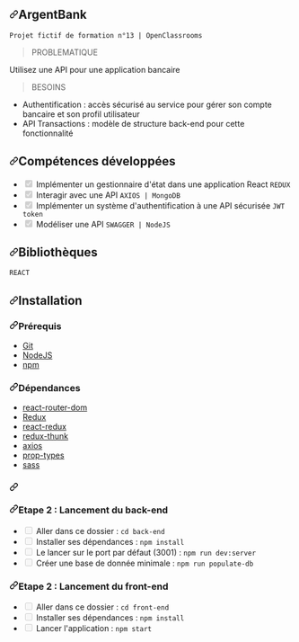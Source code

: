 <div data-target="readme-toc.content" class="Box-body px-5 pb-5">
            <article class="markdown-body entry-content container-lg" itemprop="text"><h1 dir="auto"><a id="user-content-argentbank" class="anchor" aria-hidden="true" href="#argentbank"><svg class="octicon octicon-link" viewBox="0 0 16 16" version="1.1" width="16" height="16" aria-hidden="true"><path fill-rule="evenodd" d="M7.775 3.275a.75.75 0 001.06 1.06l1.25-1.25a2 2 0 112.83 2.83l-2.5 2.5a2 2 0 01-2.83 0 .75.75 0 00-1.06 1.06 3.5 3.5 0 004.95 0l2.5-2.5a3.5 3.5 0 00-4.95-4.95l-1.25 1.25zm-4.69 9.64a2 2 0 010-2.83l2.5-2.5a2 2 0 012.83 0 .75.75 0 001.06-1.06 3.5 3.5 0 00-4.95 0l-2.5 2.5a3.5 3.5 0 004.95 4.95l1.25-1.25a.75.75 0 00-1.06-1.06l-1.25 1.25a2 2 0 01-2.83 0z"></path></svg></a>ArgentBank</h1>
<div class="snippet-clipboard-content notranslate position-relative overflow-auto" data-snippet-clipboard-copy-content="Projet fictif de formation n°13 | OpenClassrooms"><pre class="notranslate"><code>Projet fictif de formation n°13 | OpenClassrooms
</code></pre></div>
<blockquote>
<p dir="auto">PROBLEMATIQUE</p>
</blockquote>
<p dir="auto">Utilisez une API pour une application bancaire</p>
<blockquote>
<p dir="auto">BESOINS</p>
</blockquote>
<ul dir="auto">
<li>Authentification : accès sécurisé au service pour gérer son compte bancaire et son profil utilisateur</li>
<li>API Transactions : modèle de structure back-end pour cette fonctionnalité</li>
</ul>
<h2 dir="auto"><a id="user-content-compétences-développées" class="anchor" aria-hidden="true" href="#compétences-développées"><svg class="octicon octicon-link" viewBox="0 0 16 16" version="1.1" width="16" height="16" aria-hidden="true"><path fill-rule="evenodd" d="M7.775 3.275a.75.75 0 001.06 1.06l1.25-1.25a2 2 0 112.83 2.83l-2.5 2.5a2 2 0 01-2.83 0 .75.75 0 00-1.06 1.06 3.5 3.5 0 004.95 0l2.5-2.5a3.5 3.5 0 00-4.95-4.95l-1.25 1.25zm-4.69 9.64a2 2 0 010-2.83l2.5-2.5a2 2 0 012.83 0 .75.75 0 001.06-1.06 3.5 3.5 0 00-4.95 0l-2.5 2.5a3.5 3.5 0 004.95 4.95l1.25-1.25a.75.75 0 00-1.06-1.06l-1.25 1.25a2 2 0 01-2.83 0z"></path></svg></a>Compétences développées</h2>
<ul class="contains-task-list">
<li class="task-list-item"><input type="checkbox" id="" disabled="" class="task-list-item-checkbox" checked=""> Implémenter un gestionnaire d'état dans une application React <code>REDUX</code></li>
<li class="task-list-item"><input type="checkbox" id="" disabled="" class="task-list-item-checkbox" checked=""> Interagir avec une API <code>AXIOS | MongoDB</code></li>
<li class="task-list-item"><input type="checkbox" id="" disabled="" class="task-list-item-checkbox" checked=""> Implémenter un système d'authentification à une API sécurisée <code>JWT token</code></li>
<li class="task-list-item"><input type="checkbox" id="" disabled="" class="task-list-item-checkbox" checked=""> Modéliser une API <code>SWAGGER | NodeJS</code></li>
</ul>
<h2 dir="auto"><a id="user-content-bibliothèques" class="anchor" aria-hidden="true" href="#bibliothèques"><svg class="octicon octicon-link" viewBox="0 0 16 16" version="1.1" width="16" height="16" aria-hidden="true"><path fill-rule="evenodd" d="M7.775 3.275a.75.75 0 001.06 1.06l1.25-1.25a2 2 0 112.83 2.83l-2.5 2.5a2 2 0 01-2.83 0 .75.75 0 00-1.06 1.06 3.5 3.5 0 004.95 0l2.5-2.5a3.5 3.5 0 00-4.95-4.95l-1.25 1.25zm-4.69 9.64a2 2 0 010-2.83l2.5-2.5a2 2 0 012.83 0 .75.75 0 001.06-1.06 3.5 3.5 0 00-4.95 0l-2.5 2.5a3.5 3.5 0 004.95 4.95l1.25-1.25a.75.75 0 00-1.06-1.06l-1.25 1.25a2 2 0 01-2.83 0z"></path></svg></a>Bibliothèques</h2>
<div class="snippet-clipboard-content notranslate position-relative overflow-auto" data-snippet-clipboard-copy-content="REACT"><pre class="notranslate"><code>REACT
</code></pre></div>
<h2 dir="auto"><a id="user-content-installation" class="anchor" aria-hidden="true" href="#installation"><svg class="octicon octicon-link" viewBox="0 0 16 16" version="1.1" width="16" height="16" aria-hidden="true"><path fill-rule="evenodd" d="M7.775 3.275a.75.75 0 001.06 1.06l1.25-1.25a2 2 0 112.83 2.83l-2.5 2.5a2 2 0 01-2.83 0 .75.75 0 00-1.06 1.06 3.5 3.5 0 004.95 0l2.5-2.5a3.5 3.5 0 00-4.95-4.95l-1.25 1.25zm-4.69 9.64a2 2 0 010-2.83l2.5-2.5a2 2 0 012.83 0 .75.75 0 001.06-1.06 3.5 3.5 0 00-4.95 0l-2.5 2.5a3.5 3.5 0 004.95 4.95l1.25-1.25a.75.75 0 00-1.06-1.06l-1.25 1.25a2 2 0 01-2.83 0z"></path></svg></a>Installation</h2>
<h3 dir="auto"><a id="user-content-prérequis" class="anchor" aria-hidden="true" href="#prérequis"><svg class="octicon octicon-link" viewBox="0 0 16 16" version="1.1" width="16" height="16" aria-hidden="true"><path fill-rule="evenodd" d="M7.775 3.275a.75.75 0 001.06 1.06l1.25-1.25a2 2 0 112.83 2.83l-2.5 2.5a2 2 0 01-2.83 0 .75.75 0 00-1.06 1.06 3.5 3.5 0 004.95 0l2.5-2.5a3.5 3.5 0 00-4.95-4.95l-1.25 1.25zm-4.69 9.64a2 2 0 010-2.83l2.5-2.5a2 2 0 012.83 0 .75.75 0 001.06-1.06 3.5 3.5 0 00-4.95 0l-2.5 2.5a3.5 3.5 0 004.95 4.95l1.25-1.25a.75.75 0 00-1.06-1.06l-1.25 1.25a2 2 0 01-2.83 0z"></path></svg></a>Prérequis</h3>
<ul dir="auto">
<li><a href="https://git-scm.com/" rel="nofollow">Git</a></li>
<li><a href="https://nodejs.org/fr/" rel="nofollow">NodeJS</a></li>
<li><a href="https://www.npmjs.com/" rel="nofollow">npm</a></li>
</ul>
<h3 dir="auto"><a id="user-content-dépendances" class="anchor" aria-hidden="true" href="#dépendances"><svg class="octicon octicon-link" viewBox="0 0 16 16" version="1.1" width="16" height="16" aria-hidden="true"><path fill-rule="evenodd" d="M7.775 3.275a.75.75 0 001.06 1.06l1.25-1.25a2 2 0 112.83 2.83l-2.5 2.5a2 2 0 01-2.83 0 .75.75 0 00-1.06 1.06 3.5 3.5 0 004.95 0l2.5-2.5a3.5 3.5 0 00-4.95-4.95l-1.25 1.25zm-4.69 9.64a2 2 0 010-2.83l2.5-2.5a2 2 0 012.83 0 .75.75 0 001.06-1.06 3.5 3.5 0 00-4.95 0l-2.5 2.5a3.5 3.5 0 004.95 4.95l1.25-1.25a.75.75 0 00-1.06-1.06l-1.25 1.25a2 2 0 01-2.83 0z"></path></svg></a>Dépendances</h3>
<ul dir="auto">
<li><a href="https://reactrouter.com/web/guides/quick-start" rel="nofollow">react-router-dom</a></li>
<li><a href="https://redux.js.org/introduction/getting-started" rel="nofollow">Redux</a></li>
<li><a href="https://react-redux.js.org/introduction/getting-started" rel="nofollow">react-redux</a></li>
<li><a href="https://redux.js.org/usage/writing-logic-thunks" rel="nofollow">redux-thunk</a></li>
<li><a href="https://www.npmjs.com/package/axios" rel="nofollow">axios</a></li>
<li><a href="https://www.npmjs.com/package/prop-types" rel="nofollow">prop-types</a></li>
<li><a href="https://sass-lang.com/" rel="nofollow">sass</a></li>
</ul>
<h3 dir="auto"><a id="user-content-etape-1" class="anchor" aria-hidden="true" href="#etape-1"><svg class="octicon octicon-link" viewBox="0 0 16 16" version="1.1" width="16" height="16" aria-hidden="true"><path fill-rule="evenodd" d="M7.775 3.275a.75.75 0 001.06 1.06l1.25-1.25a2 2 0 112.83 2.83l-2.5 2.5a2 2 0 01-2.83 0 .75.75 0 00-1.06 1.06 3.5 3.5 0 004.95 0l2.5-2.5a3.5 3.5 0 00-4.95-4.95l-1.25 1.25zm-4.69 9.64a2 2 0 010-2.83l2.5-2.5a2 2 0 012.83 0 .75.75 0 001.06-1.06 3.5 3.5 0 00-4.95 0l-2.5 2.5a3.5 3.5 0 004.95 4.95l1.25-1.25a.75.75 0 00-1.06-1.06l-1.25 1.25a2 2 0 01-2.83 0z"></path></svg></a>
<h3 dir="auto"><a id="user-content-etape-2--lancement-du-back-end" class="anchor" aria-hidden="true" href="#etape-2--lancement-du-back-end"><svg class="octicon octicon-link" viewBox="0 0 16 16" version="1.1" width="16" height="16" aria-hidden="true"><path fill-rule="evenodd" d="M7.775 3.275a.75.75 0 001.06 1.06l1.25-1.25a2 2 0 112.83 2.83l-2.5 2.5a2 2 0 01-2.83 0 .75.75 0 00-1.06 1.06 3.5 3.5 0 004.95 0l2.5-2.5a3.5 3.5 0 00-4.95-4.95l-1.25 1.25zm-4.69 9.64a2 2 0 010-2.83l2.5-2.5a2 2 0 012.83 0 .75.75 0 001.06-1.06 3.5 3.5 0 00-4.95 0l-2.5 2.5a3.5 3.5 0 004.95 4.95l1.25-1.25a.75.75 0 00-1.06-1.06l-1.25 1.25a2 2 0 01-2.83 0z"></path></svg></a>Etape 2 : Lancement du back-end</h3>
<ul class="contains-task-list">
<li class="task-list-item"><input type="checkbox" id="" disabled="" class="task-list-item-checkbox"> Aller dans ce dossier : <code>cd back-end</code></li>
<li class="task-list-item"><input type="checkbox" id="" disabled="" class="task-list-item-checkbox"> Installer ses dépendances : <code>npm install</code></li>
<li class="task-list-item"><input type="checkbox" id="" disabled="" class="task-list-item-checkbox"> Le lancer sur le port par défaut (3001) : <code>npm run dev:server</code></li>
<li class="task-list-item"><input type="checkbox" id="" disabled="" class="task-list-item-checkbox"> Créer une base de donnée minimale : <code>npm run populate-db</code></li>
</ul>
<h3 dir="auto"><a id="user-content-etape-2--lancement-du-front-end" class="anchor" aria-hidden="true" href="#etape-2--lancement-du-front-end"><svg class="octicon octicon-link" viewBox="0 0 16 16" version="1.1" width="16" height="16" aria-hidden="true"><path fill-rule="evenodd" d="M7.775 3.275a.75.75 0 001.06 1.06l1.25-1.25a2 2 0 112.83 2.83l-2.5 2.5a2 2 0 01-2.83 0 .75.75 0 00-1.06 1.06 3.5 3.5 0 004.95 0l2.5-2.5a3.5 3.5 0 00-4.95-4.95l-1.25 1.25zm-4.69 9.64a2 2 0 010-2.83l2.5-2.5a2 2 0 012.83 0 .75.75 0 001.06-1.06 3.5 3.5 0 00-4.95 0l-2.5 2.5a3.5 3.5 0 004.95 4.95l1.25-1.25a.75.75 0 00-1.06-1.06l-1.25 1.25a2 2 0 01-2.83 0z"></path></svg></a>Etape 2 : Lancement du front-end</h3>
<ul class="contains-task-list">
<li class="task-list-item"><input type="checkbox" id="" disabled="" class="task-list-item-checkbox"> Aller dans ce dossier : <code>cd front-end</code></li>
<li class="task-list-item"><input type="checkbox" id="" disabled="" class="task-list-item-checkbox"> Installer ses dépendances : <code>npm install</code></li>
<li class="task-list-item"><input type="checkbox" id="" disabled="" class="task-list-item-checkbox"> Lancer l'application : <code>npm start</code></li>
</ul>
</article>
          </div>

